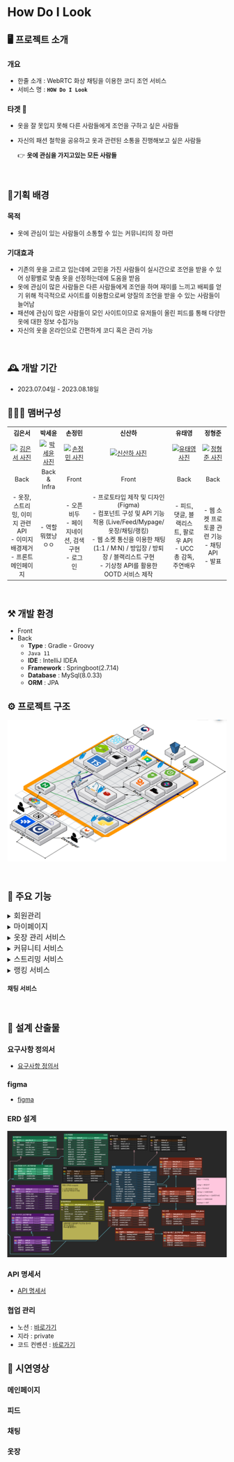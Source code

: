 # How Do I Look


## 🖥️ 프로젝트 소개

### 개요

- 한줄 소개 : WebRTC 화상 채팅을 이용한 코디 조언 서비스
- 서비스 명 : **`HOW Do I Look`**

### 타겟 🎯

- 옷을 잘 못입지 못해 다른 사람들에게 조언을 구하고 싶은 사람들
- 자신의 패션 철학을 공유하고 옷과 관련된 소통을 진행해보고 싶은 사람들

  👉  **옷에 관심을 가지고있는 모든 사람들** 

<br>

## 👗기획 배경

### 목적

- 옷에 관심이 있는 사람들이 소통할 수 있는 커뮤니티의 장 마련

### 기대효과

- 기존의 옷을 고르고 입는데에 고민을 가진 사람들이 실시간으로 조언을 받을 수 있어 상황별로 맞춤 옷을 선정하는데에 도움을 받음
- 옷에 관심이 많은 사람들은 다른 사람들에게 조언을 하며 재미를 느끼고 배찌를 얻기 위해 적극적으로 사이트를 이용함으로써 양질의 조언을 받을 수 있는 사람들이 늘어남
- 패션에 관심이 많은 사람들이 모인 사이트이므로 유저들이 올린 피드를 통해 다양한 옷에 대한 정보 수집가능
- 자신의 옷을 온라인으로 간편하게 코디 혹은 관리 가능

<br>

## 🕰️ 개발 기간
* 2023.07.04일 - 2023.08.18일

## 🧑‍🤝‍🧑 맴버구성
<table style="text-align: center;">
  <tr>
    <th>김은서</th>
    <th>박세윤</th>
    <th>손정민</th>
    <th>신산하</th>
    <th>유태영</th>
    <th>정형준</th>
  </tr>
  <tr>
    <td><a href="https://github.com/EunSeo119"><img src="https://avatars.githubusercontent.com/u/64001133?v=4" alt="김은서 사진"></a></td>
    <td><a href="https://github.com/ParkSeYun98"><img src="https://avatars.githubusercontent.com/u/81186461?v=4" alt="박세윤 사진"></a></td>
    <td><a href="https://github.com/jungmin0049"><img src="https://avatars.githubusercontent.com/u/74610027?v=4" alt="손정민 사진"></a></td>
    <td><a href="https://github.com/SahhaShin"><img src="https://avatars.githubusercontent.com/u/33896511?v=4" alt="신산하 사진"></a></td>
    <td><a href="https://github.com/taeyeongryu"><img src="https://avatars.githubusercontent.com/u/122500557?v=4" alt="유태영 사진"></a></td>
    <td><a href="https://github.com/Brojjun"><img src="https://avatars.githubusercontent.com/u/122707977?v=4" alt="정형준 사진"></a></td>
  </tr>
  <tr>
    <td>Back</td>
    <td>Back & Infra</td>
    <td>Front</td>
    <td>Front</td>
    <td>Back</td>
    <td>Back</td>
  </tr>
  <tr>
    <td>- 옷장, 스트리밍, 이미지 관련 API<br>
        - 이미지 배경제거<br>
        - 프론트 메인페이지</td>
    <td>- 역할 뭐했낭ㅇㅇ</td>
    <td>- 오픈비두<br>
        - 페이지네이션, 검색 구현<br>
        - 로그인</td>
    <td>- 프로토타입 제작 및 디자인 (Figma)<br>
        - 컴포넌트 구성 및 API 기능 적용 (Live/Feed/Mypage/옷장/채팅/랭킹)<br>
        - 웹 소켓 통신을 이용한 채팅(1:1 / M:N) / 방입장 / 방퇴장 / 블랙리스트 구현<br>
        - 기상청 API를 활용한 OOTD 서비스 제작</td>
    <td>- 피드, 댓글, 블랙리스트, 팔로우 API<br>
        - UCC 총 감독, 주연배우</td>
    <td>- 웹 소켓 프로토콜 관련 기능<br>
        - 채팅 API<br>
        - 발표</td>
  </tr>
</table>

<br>

## ⚒️ 개발 환경
- Front
- Back
    - **Type** : Gradle - Groovy
    - `Java 11`
    - **IDE** : IntelliJ IDEA
    - **Framework** : Springboot(2.7.14)
    - **Database** : MySql(8.0.33)
    - **ORM** : JPA

## ⚙️ 프로젝트 구조
![기술소개](./assets/기술소개.png)

<br>

## 📌 주요 기능
<details>
<summary><span style="font-size: 17px;">회원관리</summary>
<div>

- 로그인
- 회원가입

</div>
</details>

<details>
<summary><span style="font-size: 17px;">마이페이지</summary>
<div>

- 팔로워, 팔로잉 관리
- 내 피드 관리
- 좋아요 관리
- 배찌 관리
- 블랙리스트 관리

</div>
</details>

<details>
<summary><span style="font-size: 17px;">옷장 관리 서비스</summary>
<div>

- 옷 저장, 수정, 삭제, 분류
- 옷 사진 저장 시 해당 이미지 배경 제거
- 저장한 옷 이미지들을 이용한 코디
- 기상청 API 를 이용한 현재 날씨 공유

</div>
</details>

<details>
<summary><span style="font-size: 17px;">커뮤니티 서비스</summary>
<div>

- 피드 저장, 수정, 삭제 
- 해시태그를 통한 검색
- 4가지 종류의 좋아요 운영
- 댓글
</div>
</details>

<details>
<summary><span style="font-size: 17px;">스트리밍 서비스</summary>
<div>

- 방 생성, 수정, 삭제, 입장
- WebSocket, Stomp, SockJS 프로토콜을 이용한 그룹 채팅 ( 문자열 채팅 및 이미지 채팅)
- 레디스의 메시지큐를 사용하여 부하분산
- 이미지 검색 및 옷 데이터 읽기
- 강퇴, 블랙리스트, 점수 부여
- WebRTC를 이용한 화상회의

</div>
</details>

<details>
<summary><span style="font-size: 17px;">랭킹 서비스</summary>
<div>

- 피드 좋아요, 스트리밍을 통해 부여받은 점수를 취합한 4가지 종류의 랭킹
- 각 랭킹의 상위 10% 배찌 부여

</div>
</details>

#### 채팅 서비스

<br>

## 🎁 설계 산출물
### 요구사항 정의서
- [요구사항 정의서](https://docs.google.com/spreadsheets/d/1NvqENkNIhlGdF_9zhgCSmFZBL0I4IAqds_iyspejK20/edit#gid=1465296996)
### figma
- [figma](https://www.figma.com/file/3BwC0XBTPb3MhTY9zYYa6F/Prototype?type=design&node-id=95-1536&mode=design&t=d6VnqvyfoMQECuEa-0)
### ERD 설계
![ERD](./assets/ERD.png)
### API 명세서
- [API 명세서](https://triangular-printer-aad.notion.site/API-cf99cb16a24b4f989c4d2616c88523fe)
### 협업 관리
- 노션 : [바로가기](https://triangular-printer-aad.notion.site/4-6fa2c73aa08843f9a23e61d548609074)
- 지라 : private
- 코드 컨벤션 : [바로가기](https://triangular-printer-aad.notion.site/4-6fa2c73aa08843f9a23e61d548609074)


## 👀 시연영상
### 메인페이지
### 피드
### 채팅
### 옷장